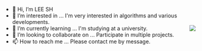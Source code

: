 - 👋 Hi, I’m LEE SH
- 👀 I’m interested in ... I'm very interested in algorithms and various developments.
- 🌱 I’m currently learning ... I'm studying at a university. <img align='right' src="http://mazassumnida.wtf/api/v2/generate_badge?boj=gkakcl74">
- 💞️ I’m looking to collaborate on ... Participate in multiple projects.
- 📫 How to reach me ... Please contact me by message.



<!---
gkakcl74/gkakcl74 is a ✨ special ✨ repository because its `README.md` (this file) appears on your GitHub profile.
You can click the Preview link to take a look at your changes.
--->
